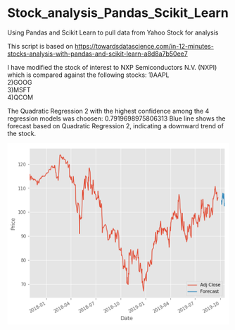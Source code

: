 # Stock_analysis_Pandas_Scikit_Learn
Using Pandas and Scikit Learn to pull data from Yahoo Stock for analysis

This script is based on https://towardsdatascience.com/in-12-minutes-stocks-analysis-with-pandas-and-scikit-learn-a8d8a7b50ee7

I have modified the stock of interest to NXP Semiconductors N.V. (NXPI) which is compared against the following stocks:
1)AAPL      
2)GOOG      
3)MSFT       
4)QCOM

The Quadratic Regression 2 with the highest confidence among the 4 regression models was choosen: 0.7919698975806313
Blue line shows the forecast based on Quadratic Regression 2, indicating a downward trend of the stock.

![alt text](https://github.com/Unicorndy/Stock_analysis_Pandas_Scikit_Learn/blob/master/Forecast%20_for_NXPI_Stock.png?raw=true)
